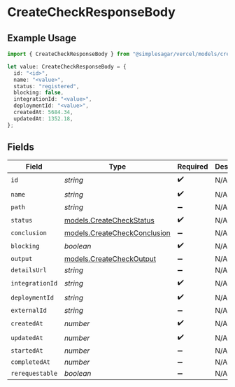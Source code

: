 # CreateCheckResponseBody

## Example Usage

```typescript
import { CreateCheckResponseBody } from "@simplesagar/vercel/models/createcheckop.js";

let value: CreateCheckResponseBody = {
  id: "<id>",
  name: "<value>",
  status: "registered",
  blocking: false,
  integrationId: "<value>",
  deploymentId: "<value>",
  createdAt: 5684.34,
  updatedAt: 1352.18,
};
```

## Fields

| Field                                                              | Type                                                               | Required                                                           | Description                                                        |
| ------------------------------------------------------------------ | ------------------------------------------------------------------ | ------------------------------------------------------------------ | ------------------------------------------------------------------ |
| `id`                                                               | *string*                                                           | :heavy_check_mark:                                                 | N/A                                                                |
| `name`                                                             | *string*                                                           | :heavy_check_mark:                                                 | N/A                                                                |
| `path`                                                             | *string*                                                           | :heavy_minus_sign:                                                 | N/A                                                                |
| `status`                                                           | [models.CreateCheckStatus](../models/createcheckstatus.md)         | :heavy_check_mark:                                                 | N/A                                                                |
| `conclusion`                                                       | [models.CreateCheckConclusion](../models/createcheckconclusion.md) | :heavy_minus_sign:                                                 | N/A                                                                |
| `blocking`                                                         | *boolean*                                                          | :heavy_check_mark:                                                 | N/A                                                                |
| `output`                                                           | [models.CreateCheckOutput](../models/createcheckoutput.md)         | :heavy_minus_sign:                                                 | N/A                                                                |
| `detailsUrl`                                                       | *string*                                                           | :heavy_minus_sign:                                                 | N/A                                                                |
| `integrationId`                                                    | *string*                                                           | :heavy_check_mark:                                                 | N/A                                                                |
| `deploymentId`                                                     | *string*                                                           | :heavy_check_mark:                                                 | N/A                                                                |
| `externalId`                                                       | *string*                                                           | :heavy_minus_sign:                                                 | N/A                                                                |
| `createdAt`                                                        | *number*                                                           | :heavy_check_mark:                                                 | N/A                                                                |
| `updatedAt`                                                        | *number*                                                           | :heavy_check_mark:                                                 | N/A                                                                |
| `startedAt`                                                        | *number*                                                           | :heavy_minus_sign:                                                 | N/A                                                                |
| `completedAt`                                                      | *number*                                                           | :heavy_minus_sign:                                                 | N/A                                                                |
| `rerequestable`                                                    | *boolean*                                                          | :heavy_minus_sign:                                                 | N/A                                                                |